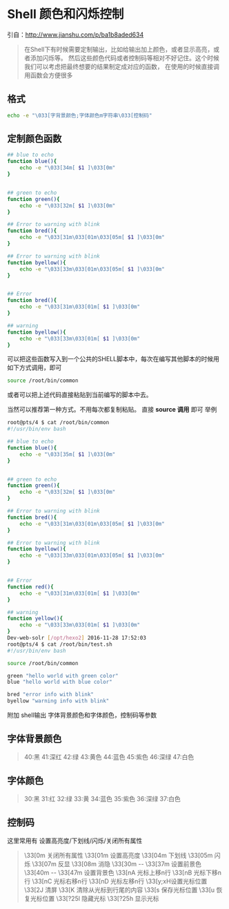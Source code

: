 # Shell 颜色和闪烁控制

引自：http://www.jianshu.com/p/ba1b8aded634

> 在Shell下有时候需要定制输出，比如给输出加上颜色，或者显示高亮，或者添加闪烁等。
 然后这些颜色代码或者控制码等相对不好记住。这个时候我们可以考虑把最终想要的结果制定成对应的函数，
 在使用的时候直接调用函数会方便很多

## 格式

```bash
echo -e "\033[字背景颜色;字体颜色m字符串\033[控制码"
```

## 定制颜色函数

```bash
## blue to echo 
function blue(){
    echo -e "\033[34m[ $1 ]\033[0m"
}


## green to echo 
function green(){
    echo -e "\033[32m[ $1 ]\033[0m"
}

## Error to warning with blink
function bred(){
    echo -e "\033[31m\033[01m\033[05m[ $1 ]\033[0m"
}

## Error to warning with blink
function byellow(){
    echo -e "\033[33m\033[01m\033[05m[ $1 ]\033[0m"
}


## Error
function bred(){
    echo -e "\033[31m\033[01m[ $1 ]\033[0m"
}

## warning
function byellow(){
    echo -e "\033[33m\033[01m[ $1 ]\033[0m"
}
```

可以把这些函数写入到一个公共的SHELL脚本中，每次在编写其他脚本的时候用如下方式调用，即可

```bash
source /root/bin/common
```

或者可以把上述代码直接粘贴到当前编写的脚本中去。

当然可以推荐第一种方式。不用每次都复制粘贴。 直接 **source 调用** 即可
举例

```bash
root@pts/4 $ cat /root/bin/common 
#!/usr/bin/env bash

## blue to echo 
function blue(){
    echo -e "\033[35m[ $1 ]\033[0m"
}


## green to echo 
function green(){
    echo -e "\033[32m[ $1 ]\033[0m"
}

## Error to warning with blink
function bred(){
    echo -e "\033[31m\033[01m\033[05m[ $1 ]\033[0m"
}

## Error to warning with blink
function byellow(){
    echo -e "\033[33m\033[01m\033[05m[ $1 ]\033[0m"
}


## Error
function red(){
    echo -e "\033[31m\033[01m[ $1 ]\033[0m"
}

## warning
function yellow(){
    echo -e "\033[33m\033[01m[ $1 ]\033[0m"
}
Dev-web-solr [/opt/hexo2] 2016-11-28 17:52:03
root@pts/4 $ cat /root/bin/test.sh 
#!/usr/bin/env bash

source /root/bin/common

green "hello world with green color"
blue "hello world with blue color"

bred "error info with blink"
byellow "warning info with blink"
```
附加 shell输出 字体背景颜色和字体颜色，控制码等参数
## 字体背景颜色


> 40:黑 
41:深红 
42:绿 
43:黄色 
44:蓝色 
45:紫色 
46:深绿 
47:白色

## 字体颜色

> 30:黑 
31:红 
32:绿 
33:黄 
34:蓝色 
35:紫色 
36:深绿 
37:白色

## 控制码

这里常用有 设置高亮度/下划线/闪烁/关闭所有属性

> \33[0m 关闭所有属性 
\33[01m 设置高亮度 
\33[04m 下划线 
\33[05m 闪烁 
\33[07m 反显 
\33[08m 消隐 
\33[30m -- \33[37m 设置前景色 
\33[40m -- \33[47m 设置背景色 
\33[nA 光标上移n行 
\33[nB 光标下移n行 
\33[nC 光标右移n行 
\33[nD 光标左移n行 
\33[y;xH设置光标位置 
\33[2J 清屏 
\33[K 清除从光标到行尾的内容 
\33[s 保存光标位置 
\33[u 恢复光标位置 
\33[?25l 隐藏光标 
\33[?25h 显示光标
